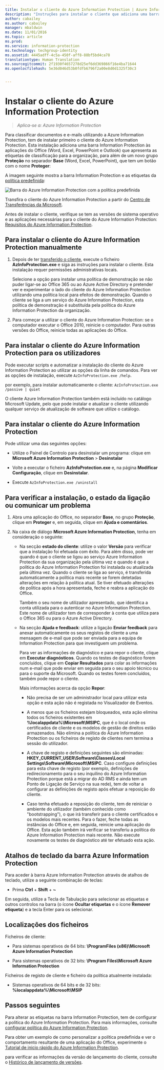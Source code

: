 ```yaml
---
title: Instalar o cliente do Azure Information Protection | Azure Information Protection
description: "Instruções para instalar o cliente que adiciona uma barra de Proteção de Informações às suas aplicações do Office, para que possa selecionar etiquetas de classificação para documentos e e-mails."
author: cabailey
ms.author: cabailey
manager: mbaldwin
ms.date: 11/01/2016
ms.topic: article
ms.prod: 
ms.service: information-protection
ms.technology: techgroup-identity
ms.assetid: 4445adff-4c5a-450f-aff8-88bf5bd4ca78
translationtype: Human Translation
ms.sourcegitcommit: 2f1930f4657278d25ef6dd369866f16e4ba71644
ms.openlocfilehash: 5e36d046d53b0fdfb6796f2a00e8d0d1325f30c3


---
```


# <a name="installing-the-azure-information-protection-client"></a>Instalar o cliente do Azure Information Protection

>*Aplica-se a: Azure Information Protection*

Para classificar documentos e e-mails utilizando a Azure Information Protection, tem de instalar primeiro o cliente do Azure Information Protection. Esta instalação adiciona uma barra Information Protection às aplicações do Office (Word, Excel, PowerPoint e Outlook) que apresenta as etiquetas de classificação para a organização, para além de um novo grupo **Proteção** no separador **Base** (Word, Excel, PowerPoint), que tem um botão com o nome **Proteger**:

A imagem seguinte mostra a barra Information Protection e as etiquetas da [política predefinida](../deploy-use/configure-policy-default.md):

![Barra do Azure Information Protection com a política predefinida](../media/info-protect-bar-default.png)

Transfira o cliente do Azure Information Protection a partir do [Centro de Transferências da Microsoft](https://www.microsoft.com/en-us/download/details.aspx?id=53018).

Antes de instalar o cliente, verifique se tem as versões de sistema operativo e as aplicações necessárias para o cliente do Azure Information Protection: [Requisitos do Azure Information Protection](../get-started/requirements-azure-rms.md).


## <a name="to-install-the-azure-information-protection-client-manually"></a>Para instalar o cliente do Azure Information Protection manualmente

1. Depois de ter [transferido o cliente](https://www.microsoft.com/en-us/download/details.aspx?id=53018), execute o ficheiro **AzInfoProtection.exe** e siga as instruções para instalar o cliente. Esta instalação requer permissões administrativas locais.

    Selecione a opção para instalar uma política de demonstração se não puder ligar-se ao Office 365 ou ao Azure Active Directory e pretender ver e experimentar o lado do cliente do Azure Information Protection utilizando uma política local para efeitos de demonstração. Quando o cliente se liga a um serviço do Azure Information Protection, esta política de demonstração é substituída pela política do Azure Information Protection da organização. 

2. Para começar a utilizar o cliente do Azure Information Protection: se o computador executar o Office 2010, reinicie o computador. Para outras versões do Office, reinicie todas as aplicações do Office.

## <a name="to-install-the-azure-information-protection-client-for-users"></a>Para instalar o cliente do Azure Information Protection para os utilizadores

Pode executar scripts e automatizar a instalação do cliente do Azure Information Protection ao utilizar as opções da linha de comandos. Para ver as opções de instalação, execute `AzInfoProtection.exe /help`.

por exemplo, para instalar automaticamente o cliente: `AzInfoProtection.exe /passive | quiet`

O cliente Azure Information Protection também está incluído no catálogo Microsoft Update, pelo que pode instalar e atualizar o cliente utilizando qualquer serviço de atualização de software que utilize o catálogo.

## <a name="to-uninstall-the-azure-information-protection-client"></a>Para instalar o cliente do Azure Information Protection

Pode utilizar uma das seguintes opções:

- Utilize o Painel de Controlo para desinstalar um programa: clique em **Microsoft Azure Information Protection** > **Desinstalar**

- Volte a executar o ficheiro **AzInfoProtection.exe** e, na página **Modificar Configuração**, clique em **Desinstalar**. 

- Execute `AzInfoProtection.exe /uninstall`


## <a name="to-verify-installation-connection-status-or-report-a-problem"></a>Para verificar a instalação, o estado da ligação ou comunicar um problema

1. Abra uma aplicação do Office, no separador **Base**, no grupo **Proteção**, clique em **Proteger** e, em seguida, clique em **Ajuda e comentários**.

2. Na caixa de diálogo **Microsoft Azure Information Protection**, tenha em consideração o seguinte:

    - Na secção **estado do cliente**: utilize o valor **Versão** para verificar que a instalação foi efetuada com êxito. Para além disso, pode ver quando é que o cliente se ligou ao serviço Azure Information Protection da sua organização pela última vez e quando é que a política do Azure Information Protection foi instalada ou atualizada pela última vez. Quando o cliente se liga ao serviço, é transferida automaticamente a política mais recente se forem detetadas alterações em relação à política atual. Se tiver efetuado alterações de política após a hora apresentada, feche e reabra a aplicação do Office.
    
        Também o seu nome de utilizador apresentado, que identifica a conta utilizada para o autenticar no Azure Information Protection. Este nome de utilizador tem de corresponder à conta que utiliza para o Office 365 ou para o Azure Active Directory.

    - Na secção **Ajuda e feedback**: utilize a ligação **Enviar feedback** para anexar automaticamente os seus registos de cliente a uma mensagem de e-mail que pode ser enviada para a equipa de Information Protection para que investiguem um problema. 
    
        Para ver as informações de diagnóstico e para repor o cliente, clique em **Executar diagnósticos**. Quando os testes de diagnóstico forem concluídos, clique em **Copiar Resultados** para colar as informações num e-mail que pode enviar em seguida para o seu apoio técnico ou para o suporte da Microsoft. Quando os testes forem concluídos, também pode repor o cliente.
        
        Mais informações acerca da opção **Repor**:
        
        - Não precisa de ser um administrador local para utilizar esta opção e esta ação não é registada no Visualizador de Eventos. 
        
        - A menos que os ficheiros estejam bloqueados, esta ação elimina todos os ficheiros existentes em **%localappdata%\Microsoft\MSIPC**, que é o local onde os certificados de cliente e os modelos de gestão de direitos estão armazenados. Não elimina a política do Azure Information Protection ou os ficheiros de registo de clientes nem termina a sessão do utilizador.
        
        - A chave de registo e definições seguintes são eliminadas: **HKEY_CURRENT_USER\Software\Classes\Local Settings\Software\Microsoft\MSIPC**. Caso configure definições para esta chave de registo (por exemplo, definições de redirecionamento para o seu inquilino do Azure Information Protection porque está a migrar do AD RMS e ainda tem um Ponto de Ligação de Serviço na sua rede), tem de voltar a configurar as definições de registo após efetuar a reposição do cliente.
        
        - Caso tenha efetuado a reposição do cliente, tem de reiniciar o ambiente do utilizador (também conhecido como "bootstrapping"), o que irá transferir para o cliente certificados e os modelos mais recentes. Para o fazer, feche todas as instâncias do Office e, em seguida, reinicie uma aplicação do Office. Esta ação também irá verificar se transferiu a política do Azure Information Protection mais recente. Não execute novamente os testes de diagnóstico até ter efetuado esta ação.

## <a name="keyboard-shortcuts-for-the-azure-information-protection-bar"></a>Atalhos de teclado da barra Azure Information Protection

Para aceder à barra Azure Information Protection através de atalhos de teclado, utilize a seguinte combinação de teclas:

- Prima **Ctrl** + **Shift** + **~** 

Em seguida, utilize a Tecla de Tabulação para selecionar as etiquetas e outros controlos na barra (o ícone **Ocultar etiquetas** e o ícone **Remover etiqueta**) e a tecla Enter para os selecionar.


## <a name="file-locations"></a>Localizações dos ficheiros

Ficheiros de cliente:   

- Para sistemas operativos de 64 bits: **\ProgramFiles (x86)\Microsoft Azure Information Protection**

- Para sistemas operativos de 32 bits: **\Program Files\Microsoft Azure Information Protection**

Ficheiros de registo de cliente e ficheiro da política atualmente instalada:

- Sistemas operativos de 64 bits e de 32 bits: **%localappdata%\Microsoft\MSIP**


## <a name="next-steps"></a>Passos seguintes

Para alterar as etiquetas na barra Information Protection, tem de configurar a política do Azure Information Protection. Para mais informações, consulte [configurar política do Azure Information Protection](../deploy-use/configure-policy.md).

Para obter um exemplo de como personalizar a política predefinida e ver o comportamento resultante de uma aplicação do Office, experimente o [Tutorial de inicio rápido do Azure Information Protection](../get-started/infoprotect-quick-start-tutorial.md).

para verificar as informações da versão de lançamento do cliente, consulte o [Histórico de lançamento de versões](client-version-release-history.md).



<!--HONumber=Nov16_HO1-->


